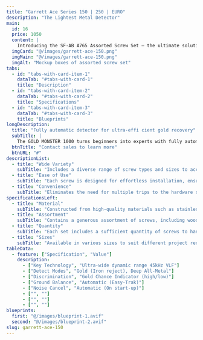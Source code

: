 ```yaml
---
title: "Garrett Ace Series 150 | 250 | EURO"
description: "The Lightest Metal Detector" 
main:
  id: 16
  price: 1050
  content: |
    Introducing the SF-AB A765 Assorted Screw Set – the ultimate solution for your screw fastening needs. This comprehensive set includes a wide variety of screws meticulously curated to tackle various projects with ease and precision.
  imgCard: "@/images/garrett-ace-150.png"
  imgMain: "@/images/garrett-ace-150.png"
  imgAlt: "Mockup boxes of assorted screw set"
tabs:
  - id: "tabs-with-card-item-1"
    dataTab: "#tabs-with-card-1"
    title: "Description"
  - id: "tabs-with-card-item-2"
    dataTab: "#tabs-with-card-2"
    title: "Specifications"
  - id: "tabs-with-card-item-3"
    dataTab: "#tabs-with-card-3"
    title: "Blueprints"
longDescription:
  title: "Fully automatic detector for ultra-effi cient gold recovery"
  subTitle: |
    The GOLD MONSTER 1000 turns beginners into experts with fully automatic operation in an easy-to-use, high performance detector.
  btnTitle: "Contact sales to learn more"
  btnURL: "#"
descriptionList:
  - title: "Wide Variety"
    subTitle: "Includes a diverse range of screw types and sizes to accommodate various applications and materials."
  - title: "Ease of Use"
    subTitle: "Each screw is designed for effortless installation, ensuring hassle-free fastening every time."
  - title: "Convenience"
    subTitle: "Eliminates the need for multiple trips to the hardware store, saving time and effort on your projects."
specificationsLeft:
  - title: "Material"
    subTitle: "Constructed from high-quality materials such as stainless steel, ensuring durability and corrosion resistance."
  - title: "Assortment"
    subTitle: "Contains a generous assortment of screws, including wood screws, machine screws, and sheet metal screws."
  - title: "Quantity"
    subTitle: "Each set includes a sufficient quantity of screws to handle a wide range of projects and tasks."
  - title: "Sizes"
    subTitle: "Available in various sizes to suit different project requirements, ensuring compatibility and versatility."
tableData:
  - feature: ["Specification", "Value"]
    description:
      - ["Key Technology", "Ultra-wide dynamic range 45kHz VLF"]
      - ["Detect Modes", "Gold (Iron reject), Deep All-Metal"]
      - ["Discrimination", "Gold Chance Indicator (high/low)"]
      - ["Ground Balance", "Automatic (Easy-Trak)"]
      - ["Noise Cancel", "Automatic (On start-up)"]
      - ["", ""]
      - ["", ""]
      - ["", ""]
blueprints:
  first: "@/images/blueprint-1.avif"
  second: "@/images/blueprint-2.avif"
slug: garrett-ace-150
---
```

